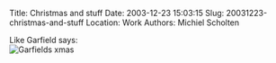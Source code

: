 Title: Christmas and stuff
Date: 2003-12-23 15:03:15
Slug: 20031223-christmas-and-stuff
Location: Work
Authors: Michiel Scholten

<p>Like Garfield says:<br/><img src="images/ga031219.gif" alt="Garfields xmas"/></p>